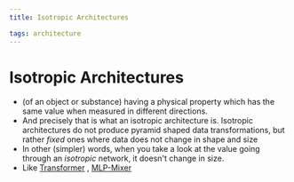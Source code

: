 ```yaml
---
title: Isotropic Architectures

tags: architecture 
---
```


# Isotropic Architectures
- (of an object or substance) having a physical property which has the same value when measured in different directions.
- And precisely that is what an isotropic architecture is. Isotropic architectures do not produce pyramid shaped data transformations, but rather _fixed_ ones where data does not change in shape and size
- In other (simpler) words, when you take a look at the value going through an _isotropic_ network, it doesn't change in size.
- Like [Transformer](Transformer.md) , [MLP-Mixer](MLP-Mixer)


























